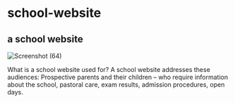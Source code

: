 # school-website
## a school website


![Screenshot (64)](https://user-images.githubusercontent.com/89413571/192663122-b2ee1f86-a5fd-4d27-8546-b4a909e71b8d.png)


What is a school website used for?
A school website addresses these audiences: Prospective parents and their children – who require information about the school, pastoral care, exam results, admission procedures, open days.
